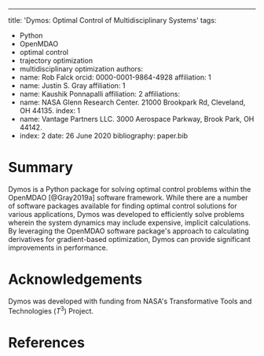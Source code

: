 ---
title: 'Dymos: Optimal Control of Multidisciplinary Systems'
tags:
  - Python
  - OpenMDAO
  - optimal control
  - trajectory optimization
  - multidisciplinary optimization
authors:
  - name: Rob Falck
    orcid: 0000-0001-9864-4928
    affiliation: 1
  - name: Justin S. Gray
    affiliation: 1
  - name: Kaushik Ponnapalli
    affiliation: 2
affiliations:
 - name: NASA Glenn Research Center.  21000 Brookpark Rd, Cleveland, OH 44135.
   index: 1
-  name: Vantage Partners LLC. 3000 Aerospace Parkway, Brook Park, OH 44142.
-  index: 2
date: 26 June 2020
bibliography: paper.bib

# Summary

Dymos is a Python package for solving optimal control problems within
the OpenMDAO [@Gray2019a] software framework.  While there are a number of software
packages available for finding optimal control solutions for various applications,
Dymos was developed to efficiently solve problems wherein the system dynamics
may include expensive, implicit calculations.  By leveraging the OpenMDAO software
package's approach to calculating derivatives for gradient-based optimization,
Dymos can provide significant improvements in performance.



# Acknowledgements

Dymos was developed with funding from NASA's Transformative Tools and Technologies ($T^3$) Project.

# References
